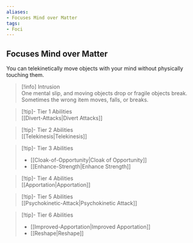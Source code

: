```yaml
---
aliases:
- Focuses Mind over Matter
tags:
- Foci
---
```


  
## Focuses Mind over Matter  
You can telekinetically move objects with your mind without physically touching them.  
 >[!info] Intrusion  
>One mental slip, and moving objects drop or fragile objects break. Sometimes the wrong item moves, falls, or breaks.   

>[!tip]- Tier 1 Abilities  
>[[Divert-Attacks|Divert Attacks]]  

>[!tip]- Tier 2 Abilities  
>[[Telekinesis|Telekinesis]]  

>[!tip]- Tier 3 Abilities  
>- [[Cloak-of-Opportunity|Cloak of Opportunity]]  
>- [[Enhance-Strength|Enhance Strength]]  

>[!tip]- Tier 4 Abilities  
>[[Apportation|Apportation]]  

>[!tip]- Tier 5 Abilities  
>[[Psychokinetic-Attack|Psychokinetic Attack]]  

>[!tip]- Tier 6 Abilities  
>- [[Improved-Apportation|Improved Apportation]]  
>- [[Reshape|Reshape]]